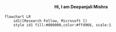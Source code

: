 

#### <p align=center> Hi, I am Deepanjali Mishra
    
```mermaid
flowchart LR
    id1([Research Fellow, Microsoft ])
    style id1 fill:#000000,color:#ffd966, scale:1
```
        

    

